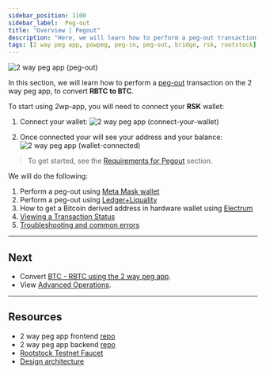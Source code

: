 ```yaml
---
sidebar_position: 1100
sidebar_label:  Peg-out
title: "Overview | Pegout"
description: "Here, we will learn how to perform a peg-out transaction using the 2 way peg app."
tags: [2 way peg app, powpeg, peg-in, peg-out, bridge, rsk, rootstock]
---
```


![2 way peg app (peg-out)](/img/resources/two-way-peg-app/pegout.gif)

In this section, we will learn how to perform a [peg-out](/resources/guides/two-way-peg-app/glossary/) transaction on the 2 way peg app, to convert **RBTC to BTC**. 

To start using 2wp-app, you will need to connect your **RSK** wallet:

1. Connect your wallet:
![2 way peg app (connect-your-wallet)](/img/resources/two-way-peg-app/connectyourwallet.png)

2. Once connected your will see your address and your balance:
![2 way peg app (wallet-connected)](/img/resources/two-way-peg-app/walletconnected.png)

> To get started, see the [Requirements for Pegout](/resources/guides/two-way-peg-app/prerequisites/) section.

We will do the following:

1. Perform a peg-out using [Meta Mask wallet](/resources/guides/two-way-peg-app/pegout/metamask/)
2. Perform a peg-out using [Ledger+Liquality](/resources/guides/two-way-peg-app/pegout/ledger-liquality/)
3. How to get a Bitcoin derived address in hardware wallet using [Electrum](/resources/guides/two-way-peg-app/pegout/deriving-electrum)
4. [Viewing a Transaction Status](/resources/guides/two-way-peg-app/pegout/status)
5. [Troubleshooting and common errors](/resources/guides/two-way-peg-app/pegout/pegout-common-errors/)

----

## Next
* Convert [BTC - RBTC using the 2 way peg app](/resources/guides/two-way-peg-app/pegin/).
* View [Advanced Operations](/resources/guides/two-way-peg-app/advanced-operations/).

----

## Resources
* 2 way peg app frontend [repo](https://github.com/rsksmart/2wp-app)
* 2 way peg app backend [repo](https://github.com/rsksmart/2wp-api)
* [Rootstock Testnet Faucet](https://faucet.rootstock.io/)
* [Design architecture](/resources/guides/two-way-peg-app/advanced-operations/design-architecture/)